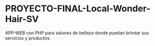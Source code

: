 # PROYECTO-FINAL-Local-Wonder-Hair-SV
APP-WEB con PHP para salones de belleza donde puedan brindar sus servicios y productos.
